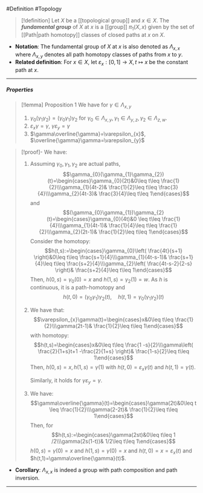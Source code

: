 #Definition #Topology 

> [!definition]
> Let $X$ be a [[topological group]] and $x\in X$. The ***fundamental group*** of $X$ at $x$ is a [[group]] $\pi_{1}(X,x)$ given by the set of [[Path|path homotopy]] classes of closed paths at $x$ on $X$.
- **Notation**: The fundamental group of $X$ at $x$ is also denoted as $\Lambda_{x,x}$ where $\Lambda_{x,y}$ denotes all path homotopy classes of paths from $x$ to $y$.
- **Related definition**: For $x\in X$, let $\varepsilon_{x}:[0,1]\to X, t\mapsto x$ be the constant path at $x$.
---
##### Properties
> [!lemma] Proposition 1
> We have for $\gamma\in \Lambda_{x,y}$
> 1. $\gamma_{0}(\gamma_{1}\gamma_{2})=(\gamma_{0}\gamma_{1})\gamma_{2}$ for $\gamma_{0}\in \Lambda_{x,y},\gamma_{1}\in \Lambda_{y,z},\gamma_{2}\in \Lambda_{z,w}$.
> 2. $\varepsilon_{x}\gamma=\gamma$, $\gamma \varepsilon_{y}=\gamma$
> 4. $\gamma\overline{\gamma}=\varepsilon_{x}$, $\overline{\gamma}\gamma=\varepsilon_{y}$

> [!proof]-
> We have: 
> 1. Assuming $\gamma_{0},\gamma_{1},\gamma_{2}$ are actual paths, $$\gamma_{0}(\gamma_{1}\gamma_{2})(t)=\begin{cases}\gamma_{0}(2t)&0\leq t\leq \frac{1}{2}\\\gamma_{1}(4t-2)& \frac{1}{2}\leq t\leq \frac{3}{4}\\\gamma_{2}(4t-3)& \frac{3}{4}\leq t\leq 1\end{cases}$$and $$(\gamma_{0}\gamma_{1})\gamma_{2}(t)=\begin{cases}\gamma_{0}(4t)&0 \leq t\leq \frac{1}{4}\\\gamma_{1}(4t-1)& \frac{1}{4}\leq t\leq \frac{1}{2}\\\gamma_{2}(2t-1)& \frac{1}{2}\leq t\leq 1\end{cases}$$Consider the homotopy: $$h(t,s):=\begin{cases}\gamma_{0}\left( \frac{4t}{s+1} \right)&0\leq t\leq \frac{s+1}{4}\\\gamma_{1}(4t-s-1)& \frac{s+1}{4}\leq t\leq \frac{s+2}{4}\\\gamma_{2}\left( \frac{4t-s-2}{2-s} \right)& \frac{s+2}{4}\leq t\leq 1\end{cases}$$Then, $h(0,s)=\gamma_{0}(0)=x$ and $h(1,s)=\gamma_{2}(1)=w$. As $h$ is continuous, it is a path-homotopy and $$h(t,0)=(\gamma_{0}\gamma_{1})\gamma_{2}(t), \quad h(t,1)=\gamma_{0}(\gamma_{1}\gamma_{2})(t)$$
> 2. We have that: $$\varepsilon_{x}\gamma(t)=\begin{cases}x&0\leq t\leq \frac{1}{2}\\\gamma(2t-1)& \frac{1}{2}\leq t\leq 1\end{cases}$$with homotopy: $$h(t,s)=\begin{cases}x&0\leq t\leq \frac{1 -s}{2}\\\gamma\left(  \frac{2}{1+s}t+1 -\frac{2}{1+s} \right)& \frac{1-s}{2}\leq t\leq 1\end{cases}$$Then, $h(0,s)=x, h(1,s)=\gamma(1)$ with $h(t,0)=\varepsilon_{x}\gamma(t)$ and $h(t,1)=\gamma(t)$.
>    
>    Similarly, it holds for $\gamma \varepsilon_{y}=\gamma$.
> 3. We have: $$\gamma\overline{\gamma}(t)=\begin{cases}\gamma(2t)&0\leq t \leq \frac{1}{2}\\\gamma(2-2t)& \frac{1}{2}\leq t\leq 1\end{cases}$$Then, for$$h(t,s):=\begin{cases}\gamma(2st)&0\leq t\leq 1 /2\\\gamma(2s(1-t))& 1/2\leq t\leq 1\end{cases}$$$h(0,s)=\gamma(0)=x$ and $h(1,s)=\gamma(0)=x$ and $h(t,0)=x=\varepsilon_{x}(t)$ and $h(t,1)=\gamma\overline{\gamma}(t)$. 

- **Corollary**: $\Lambda_{x,x}$ is indeed a group with path composition and path inversion.
---